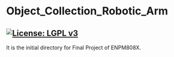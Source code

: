 # Object_Collection_Robotic_Arm

[![License: LGPL v3](https://img.shields.io/badge/License-LGPL%20v3-blue.svg)](https://www.gnu.org/licenses/lgpl-3.0)
---

It is the initial directory for Final Project of ENPM808X.
